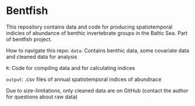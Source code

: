 # Bentfish

This repository contains data and code for producing spatiotemporal indicies of abundance of benthic invertebrate groups in the Baltic Sea. Part of bentfish project.

How to navigate this repo: 
`data`: Contains benthic data, some covariate data and cleaned data for analysis

`R`: Code for compiling data and for calculating indices

`output`: .csv files of annual spatiotemporal indices of abundnace

Due to size-limitations, only cleaned data are on GitHub (contact the author for questions about raw data)
